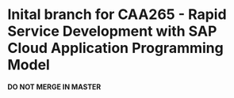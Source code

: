# Inital branch for CAA265 - Rapid Service Development with SAP Cloud Application Programming Model

**DO NOT MERGE IN MASTER**